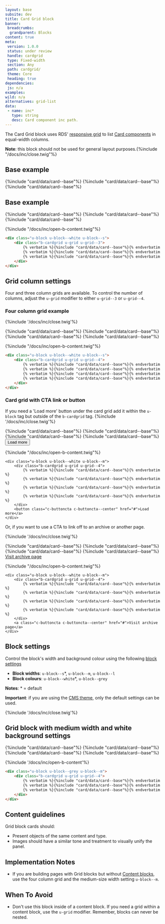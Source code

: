 ```yaml
---
layout: base
subsite: dev
title: Card Grid block
banner:
 breadcrumbs:
  grandparent: Blocks
content: true
meta:
 version: 1.0.0
 status: under review
 handle: cardgrid
 type: Fixed-width
 section: Any
 path: cardgrid/
 theme: Core
 heading: true
dependencies:
 js: n/a
examples:
wild: n/a
alternatives: grid-list
data:
 - name: inc*
   type: string
   desc: Card component inc path.
---
```


The Card Grid block uses RDS' [responsive grid](#) to list [Card components](#) in equal-width columns.

**Note**: this block should not be used for general layout purposes.{%include "/docs/inc/close.twig"%}

<div class="u-block u-block--white u-block--s">
	<h2>Base example</h2>
	<div class="b-cardgrid b-cardgrid--stacks u-grid u-grid--3">
		{%include "card/data/card--base"%}
		{%include "card/data/card--base"%}
		{%include "card/data/card--base"%}
	</div>
</div>

<div class="u-block u-block--white u-block--s u-no-padding-bottom">
	<h2>Base example</h2>
	<div class="b-cardgrid u-grid u-grid--3">
		{%include "card/data/card--base"%}
		{%include "card/data/card--base"%}
		{%include "card/data/card--base"%}
	</div>
</div>

{%include "/docs/inc/open-b-content.twig"%}

```html
<div class="u-block u-block--white u-block--s">
	<div class="b-cardgrid u-grid u-grid--3">
		{% verbatim %}{%include "card/data/card--base"%}{% endverbatim %}
        {% verbatim %}{%include "card/data/card--base"%}{% endverbatim %}
        {% verbatim %}{%include "card/data/card--base"%}{% endverbatim %}
	</div>
</div>
```

## Grid column settings

Four and three column grids are available. To control the number of columns, adjust the `u-grid` modifier to either `u-grid--3` or `u-grid--4`.

### Four column grid example

{%include '/docs/inc/close.twig'%}

<div class="u-block u-block--white u-block--m">
	<div class="b-cardgrid u-grid u-grid--4">
		{%include "card/data/card--base"%}
		{%include "card/data/card--base"%}
		{%include "card/data/card--base"%}
		{%include "card/data/card--base"%}
	</div>
</div>

{%include "/docs/inc/open-b-content.twig"%}

```html
<div class="u-block u-block--white u-block--s">
	<div class="b-cardgrid u-grid u-grid--4">
		{% verbatim %}{%include "card/data/card--base"%}{% endverbatim %}
        {% verbatim %}{%include "card/data/card--base"%}{% endverbatim %}
        {% verbatim %}{%include "card/data/card--base"%}{% endverbatim %}
        {% verbatim %}{%include "card/data/card--base"%}{% endverbatim %}
	</div>
</div>
```

### Card grid with CTA link or button

If you need a 'Load more' button under the card grid add it within the `u-block` tag but outside of the `b-cardgrid` tag.
{%include '/docs/inc/close.twig'%}

<div class="u-block u-block--white u-block--m">
	<div class="b-cardgrid u-grid u-grid--4">
		{%include "card/data/card--base"%}
        {%include "card/data/card--base"%}
        {%include "card/data/card--base"%}
        {%include "card/data/card--base"%}
	</div>
	<button class="c-buttoncta c-buttoncta--center" href="#">Load more</a>
</div>

{%include "/docs/inc/open-b-content.twig"%}

```
<div class="u-block u-block--white u-block--m">
	<div class="b-cardgrid u-grid u-grid--4">
		{% verbatim %}{%include "card/data/card--base"%}{% endverbatim %}
        {% verbatim %}{%include "card/data/card--base"%}{% endverbatim %}
        {% verbatim %}{%include "card/data/card--base"%}{% endverbatim %}
        {% verbatim %}{%include "card/data/card--base"%}{% endverbatim %}
	</div>
	<button class="c-buttoncta c-buttoncta--center" href="#">Load more</a>
</div>
```

Or, if you want to use a CTA to link off to an archive or another page.

{%include '/docs/inc/close.twig'%}

<div class="u-block u-block--white u-block--m">
	<div class="b-cardgrid u-grid u-grid--4">
		{%include "card/data/card--base"%}
        {%include "card/data/card--base"%}
        {%include "card/data/card--base"%}
        {%include "card/data/card--base"%}
	</div>
	<a class="c-buttoncta c-buttoncta--center" href="#">Visit archive page</a>
</div>

{%include "/docs/inc/open-b-content.twig"%}

```
<div class="u-block u-block--white u-block--m">
	<div class="b-cardgrid u-grid u-grid--4">
		{% verbatim %}{%include "card/data/card--base"%}{% endverbatim %}
        {% verbatim %}{%include "card/data/card--base"%}{% endverbatim %}
        {% verbatim %}{%include "card/data/card--base"%}{% endverbatim %}
        {% verbatim %}{%include "card/data/card--base"%}{% endverbatim %}
	</div>
	<a class="c-buttoncta c-buttoncta--center" href="#">Visit archive page</a>
</div>
```


## Block settings

Control the block's width and background colour using the following [block settings](#)

- **Block widths**: `u-block--s`\*, `u-block--m`, `u-block--l`
- **Block colours**: `u-block--white`\*, `u-block--grey`

**Notes**: \* = default

**Important**: if you are using the [CMS theme](#), only the default settings can be used.

{%include '/docs/inc/close.twig'%}

<section class="u-block u-block--grey u-block--m">
	<h2>Grid block with medium width and white background settings</h2>
	<div class="b-cardgrid u-grid u-grid--4">
		{%include "card/data/card--base"%}
			{%include "card/data/card--base"%}
			{%include "card/data/card--base"%}
			{%include "card/data/card--base"%}
	</div>
</section>

{%include '/docs/inc/open-b-content'%}

```html
<div class="u-block u-block--grey u-block--m">
	<div class="b-cardgrid u-grid u-grid--4">
		{% verbatim %}{%include "card/data/card--base"%}{% endverbatim %}
        {% verbatim %}{%include "card/data/card--base"%}{% endverbatim %}
        {% verbatim %}{%include "card/data/card--base"%}{% endverbatim %}
	</div>
</div>
```

## Content guidelines

Grid block cards should:

- Present objects of the same content and type.
- Images should have a similar tone and treatment to visually unify the panel.

## Implementation Notes

- If you are building pages with Grid blocks but without [Content blocks](#), use the four column grid and the medium-size width setting `u-block--m`.

## When To Avoid

- Don't use this block inside of a content block. If you need a grid within a content block, use the `u-grid` modifier. Remember, blocks can never be nested.
